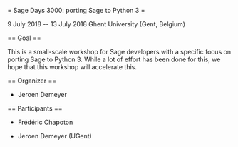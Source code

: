 = Sage Days 3000: porting Sage to Python 3 =

9 July 2018 -- 13 July 2018
Ghent University (Gent, Belgium)

== Goal ==

This is a small-scale workshop for Sage developers with a specific focus on porting
Sage to Python 3. While a lot of effort has been done for this,
we hope that this workshop will accelerate this.

== Organizer ==

* Jeroen Demeyer

== Participants ==

* Frédéric Chapoton

* Jeroen Demeyer (UGent)
